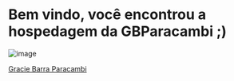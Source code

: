 # Bem vindo, você encontrou a hospedagem da GBParacambi ;)

![image](https://gbparacambi.com.br/logo.png)

[Gracie Barra Paracambi](https://www.gbparacambi.com.br/)
